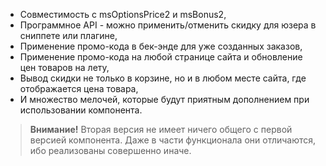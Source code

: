 - Совместимость с msOptionsPrice2 и msBonus2,
- Программное API - можно применить/отменить скидку для юзера в сниппете или плагине,
- Применение промо-кода в бек-энде для уже созданных заказов,
- Применение промо-кода на любой странице сайта и обновление цен товаров на лету,
- Вывод скидки не только в корзине, но и в любом месте сайта, где отображается цена товара,
- И множество мелочей, которые будут приятным дополнением при использовании компонента.

> **Внимание!**
> Вторая версия не имеет ничего общего с первой версией компонента. Даже в части функционала они отличаются, ибо реализованы совершенно иначе.